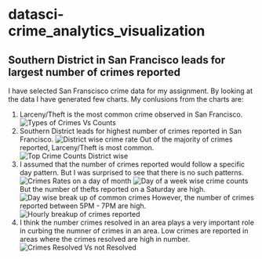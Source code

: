 # datasci-crime_analytics_visualization
## Southern District in San Francisco leads for largest number of crimes reported

I have selected San Franscisco crime data for my assignment. By looking at the data I have generated few charts. My conlusions from the charts are:

1. Larceny/Theft is the most common crime observed in San Francisco.
![Types of Crimes Vs Counts]({{site.baseurl}}//crimes_counts.png)
2. Southern District leads for highest number of crimes reported in San Francisco.
![District wise crime rate]({{site.baseurl}}//crime_rate_on_district.png)
Out of the majority of crimes reported, Larceny/Theft is most common.
![Top Crime Counts District wise]({{site.baseurl}}//common_crmes_district.png)
3. I assumed that the number of crimes reported would follow a specific day pattern. But I was surprised to see that there is no such patterns.
![Crimes Rates on a day of month]({{site.baseurl}}//crime_rate_on_day_of_month.png)
![Day of a week wise crime counts]({{site.baseurl}}//crime_rate_day_of_week.png)
But the number of thefts reported on a Saturday are high.
![Day wise break up of common crimes]({{site.baseurl}}//common_crmes_dayofweek.png)
However, the number of crimes reported between 5PM - 7PM are high.
![Hourly breakup of crimes reported]({{site.baseurl}}//crime_rate_hourly_basis.png)
4. I think the number crimes resolved in an area plays a very important role in curbing the numner of crimes in an area. Low crimes are reported in areas where the crimes resolved are high in number.
![Crimes Resolved Vs not Resolved]({{site.baseurl}}//crime_rate_vs_resoultion.png)
